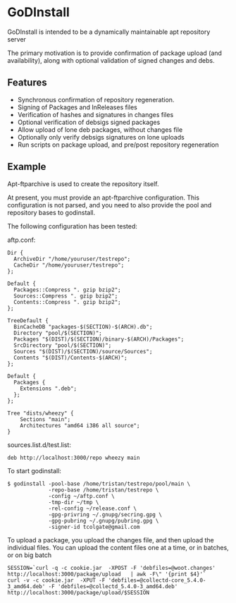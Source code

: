# GoDInstall

GoDInstall is intended to be a dynamically maintainable apt repository server

The primary motivation is to provide confirmation of package upload (and
availability), along with optional validation of signed changes and debs.

## Features

- Synchronous confirmation of repository regeneration.
- Signing of Packages and InReleases files
- Verification of hashes and signatures in changes files
- Optional verification of debsigs signed packages
- Allow upload of lone deb packages, without changes file
- Optionally only verify debsigs signatures on lone uploads
- Run scripts on package upload, and pre/post repository regeneration

## Example

Apt-ftparchive is used to create the repository itself.

At present, you must provide an apt-ftparchive configuration. This configuration is not parsed,
and you need to also provide the pool and repository bases to godinstall.

The following configuration has been tested:

aftp.conf:

```
Dir {
  ArchiveDir "/home/youruser/testrepo";
  CacheDir "/home/youruser/testrepo";
};

Default {
  Packages::Compress ". gzip bzip2";
  Sources::Compress ". gzip bzip2";
  Contents::Compress ". gzip bzip2";
};

TreeDefault {
  BinCacheDB "packages-$(SECTION)-$(ARCH).db";
  Directory "pool/$(SECTION)";
  Packages "$(DIST)/$(SECTION)/binary-$(ARCH)/Packages";
  SrcDirectory "pool/$(SECTION)";
  Sources "$(DIST)/$(SECTION)/source/Sources";
  Contents "$(DIST)/Contents-$(ARCH)";
};

Default {
  Packages {
    Extensions ".deb";
  };
};

Tree "dists/wheezy" {
    Sections "main";
    Architectures "amd64 i386 all source";
}
```

sources.list.d/test.list:
```
deb http://localhost:3000/repo wheezy main
```

To start godinstall:

```
$ godinstall -pool-base /home/tristan/testrepo/pool/main \
             -repo-base /home/tristan/testrepo \
             -config ~/aftp.conf \
             -tmp-dir ~/tmp \
             -rel-config ~/release.conf \
             -gpg-privring ~/.gnupg/secring.gpg \
             -gpg-pubring ~/.gnupg/pubring.gpg \
             -signer-id tcolgate@gmail.com
```

To upload a package, you upload the changes file, and then upload the individual files. You can upload the content files one at a time, or in batches, or on big batch

```
SESSION=`curl -q -c cookie.jar  -XPOST -F 'debfiles=@woot.changes' http://localhost:3000/package/upload   | awk -F\" '{print $4}'`
curl -v -c cookie.jar  -XPUT -F 'debfiles=@collectd-core_5.4.0-3_amd64.deb' -F 'debfiles=@collectd_5.4.0-3_amd64.deb'  http://localhost:3000/package/upload/$SESSION
```

